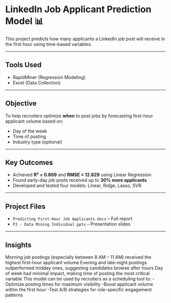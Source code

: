 # LinkedIn Job Applicant Prediction Model 📊

This project predicts how many applicants a LinkedIn job post will receive in the first hour using time-based variables.

---

## Tools Used
- RapidMiner (Regression Modeling)
- Excel (Data Collection)

---

## Objective
To help recruiters optimize **when** to post jobs by forecasting first-hour applicant volume based on:
- Day of the week
- Time of posting
- Industry type (optional)

---

## Key Outcomes
- Achieved **R² = 0.869** and **RMSE = 12.829** using Linear Regression
- Found early-day job posts received up to **30% more applicants**
- Developed and tested four models: Linear, Ridge, Lasso, SVR

---

## Project Files
- `Predicting First-Hour Job Applicants.docx` – Full report
- `PJ - Data Mining Individual.pptx` – Presentation slides

---

## Insights
Morning job postings (especially between 8 AM – 11 AM) received the highest first-hour applicant volume
Evening and late-night postings outperformed midday ones, suggesting candidates browse after hours
Day of week had minimal impact, making time of posting the most critical variable
This model can be used by recruiters as a scheduling tool to:
          -Optimize posting times for maximum visibility
          -Boost applicant volume within the first hour
          -Test A/B strategies for role-specific engagement patterns
